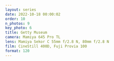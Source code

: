 ```yaml
---
layout: series
date: 2022-10-18 00:00:02
order: 10
n_photos: 9
key_photo: 6
title: Getty Museum
camera: Mamiya 645 Pro TL
lens: Mamiya Sekor C 55mm f/2.8 N, 80mm f/2.8 N
film: CineStill 400D, Fuji Provia 100
format: 120
---
```

